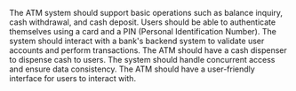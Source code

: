 The ATM system should support basic operations such as balance inquiry, cash withdrawal, and cash deposit.
Users should be able to authenticate themselves using a card and a PIN (Personal Identification Number).
The system should interact with a bank's backend system to validate user accounts and perform transactions.
The ATM should have a cash dispenser to dispense cash to users.
The system should handle concurrent access and ensure data consistency.
The ATM should have a user-friendly interface for users to interact with.
